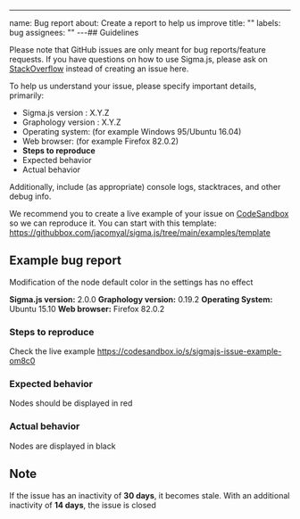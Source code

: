 ---

name: Bug report
about: Create a report to help us improve
title: ""
labels: bug
assignees: ""
---## Guidelines

Please note that GitHub issues are only meant for bug reports/feature requests.
If you have questions on how to use Sigma.js, please ask on [StackOverflow](https://stackoverflow.com/questions/tagged/sigma.js) instead of creating an issue here.

To help us understand your issue, please specify important details, primarily:

- Sigma.js version : X.Y.Z
- Graphology version : X.Y.Z
- Operating system: (for example Windows 95/Ubuntu 16.04)
- Web browser: (for example Firefox 82.0.2)
- **Steps to reproduce**
- Expected behavior
- Actual behavior

Additionally, include (as appropriate) console logs, stacktraces, and other debug info.

We recommend you to create a live example of your issue on [CodeSandbox](https://codesandbox.io/) so we can reproduce it. You can start with this template: https://githubbox.com/jacomyal/sigma.js/tree/main/examples/template

## Example bug report

Modification of the node default color in the settings has no effect

**Sigma.js version:** 2.0.0
**Graphology version:** 0.19.2
**Operating System:** Ubuntu 15.10
**Web browser:** Firefox 82.0.2

### Steps to reproduce

Check the live example https://codesandbox.io/s/sigmajs-issue-example-om8c0

### Expected behavior

Nodes should be displayed in red

### Actual behavior

Nodes are displayed in black

## Note

If the issue has an inactivity of **30 days**, it becomes stale.
With an additional inactivity of **14 days**, the issue is closed
